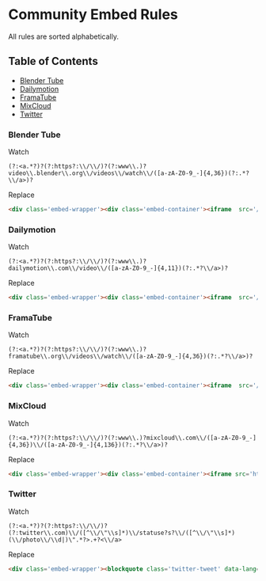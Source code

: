 # Community Embed Rules

All rules are sorted alphabetically.

## Table of Contents

<!-- START doctoc generated TOC please keep comment here to allow auto update -->
<!-- DON'T EDIT THIS SECTION, INSTEAD RE-RUN doctoc TO UPDATE -->
 

- [Blender Tube](#blender-tube)
- [Dailymotion](#dailymotion)
- [FramaTube](#framatube)
- [MixCloud](#mixcloud)
- [Twitter](#twitter)

<!-- END doctoc generated TOC please keep comment here to allow auto update -->

### Blender Tube

Watch

```regex
(?:<a.*?)?(?:https?:\\/\\/)?(?:www\\.)?video\\.blender\\.org\\/videos\\/watch\\/([a-zA-Z0-9_-]{4,36})(?:.*?\\/a>)?
```

Replace

```html
<div class='embed-wrapper'><div class='embed-container'><iframe  src='//video.blender.org/videos/embed/$1' frameborder='0' allowfullscreen></iframe></div></div>
```

### Dailymotion

Watch

```regex
(?:<a.*?)?(?:https?:\\/\\/)?(?:www\\.)?dailymotion\\.com\\/video\\/([a-zA-Z0-9_-]{4,11})(?:.*?\\/a>)?
```

Replace

```html
<div class='embed-wrapper'><div class='embed-container'><iframe  src='//www.dailymotion.com/embed/video/$1' frameborder='0' allowfullscreen></iframe></div></div>
```

### FramaTube

Watch

```regex
(?:<a.*?)?(?:https?:\\/\\/)?(?:www\\.)?framatube\\.org\\/videos\\/watch\\/([a-zA-Z0-9_-]{4,36})(?:.*?\\/a>)?
```

Replace

```html
<div class='embed-wrapper'><div class='embed-container'><iframe  src='//framatube.org/videos/embed/$1' frameborder='0' allowfullscreen></iframe></div></div>
```

### MixCloud

Watch

```regex
(?:<a.*?)?(?:https?:\\/\\/)?(?:www\\.)?mixcloud\\.com\\/([a-zA-Z0-9_-]{4,36})\\/([a-zA-Z0-9_-]{4,136})(?:.*?\\/a>)?
```

Replace

```html
<div class='embed-wrapper'><div class='embed-container'><iframe src='https://www.mixcloud.com/widget/iframe/?light=1&hide_artwork=1&feed=%2F$1%2F$2%2F' frameborder='0'></iframe></div></div>
```

### Twitter

Watch

```regex
(?:<a.*?)?(?:https?:\\/\\/)?(?:twitter\\.com)\\/([^\\/\"\\s]*)\\/statuse?s?\\/([^\\/\"\\s]*)(\\/photo\\/\\d|)\".*?>.+?<\\/a>
```

Replace

```html
<div class='embed-wrapper'><blockquote class='twitter-tweet' data-lang='en'><a href='https://twitter.com/$1/status/$2'></a></blockquote><script async src='//platform.twitter.com/widgets.js' charset='utf-8'></script></div>
```
